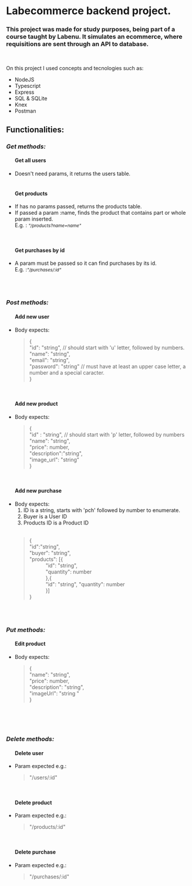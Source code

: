 <h1>
Labecommerce backend project.
</h1>

<h3>
This project was made for study purposes, being part of a course taught by Labenu.
It simulates an ecommerce, where requisitions are sent through an API to database.
</h3>

</br>

<p>On this project I used concepts and tecnologies such as:</p>

<ul> 
<li>NodeJS</li>
<li>Typescript</li>
<li>Express</li>
<li>SQL & SQLite</li>
<li>Knex</li>
<li>Postman</li>
</ul>


<section>

<h2>Functionalities: </h2>

<h3><em>Get methods:</em></h3>
<ul><strong><h4>Get all users</h4></strong>
<li>Doesn't need params, it returns the users table.</li>
</br>

</ul>
<ul><strong><h4>Get products</h4></strong>
<li>If has no params passed, returns the products table.</li>
<li>If passed a param :name, finds the product that contains part or whole param inserted.</li>
<span>E.g. : </span><em style="font-size: 12px">"/products?name=name"</em>
</ul>

</br>
<ul><strong><h4>Get purchases by id</h4></strong>
<li>A param must be passed so it can find purchases by its id.</li>
<span>E.g. :</span><em style="font-size: 12px">"/purchases/:id"</em>
</ul>

</section>

</br>
</br>

<section>

<h3><em>Post methods:</em></h3>

<ul><strong><h4>Add new user</h4></strong>
<li>Body expects:
</br>
<blockquote>
{</br>
"id": "string", // should start with 'u' letter, followed by numbers. </br>
"name": "string", </br>
"email": "string",</br>
"password": "string" // must have at least an upper case letter, a number and a special caracter.</br>
}
</blockquote>
</li>
</ul>

</br>

<ul><strong><h4>Add new product</h4></strong>
<li>Body expects:
<blockquote>
{</br>
    "id" : "string", // should start with 'p' letter, followed by numbers</br>
    "name": "string", </br>
    "price": number,</br>
    "description":"string",</br>
    "image_url": "string"</br>
}
</blockquote>
</li>
</ul>

</br>

<ul><strong><h4>Add new purchase</h4></strong>

<li>Body expects:
<ol>
<li>ID is a string, starts with 'pch' followed by number to enumerate.</li>
<li>Buyer is a User ID</li>
<li>Products ID is a Product ID</li>
</ol>
</br>

<blockquote>
{</br>
    "id":"string", </br>
    "buyer": "string", </br>
    "products": [{</br>
                <div style="margin-left: 10%">
                "id": "string", </br>
                "quantity": number</br>
                },{</br>
                "id": "string",  
                "quantity": number</br>
                }]</br>
                </div>
}

</blockquote>
</li>
</ul>
</section>

<section>
</br></br>
<h3><em>Put methods:</em></h3>

<ul><strong><h4>Edit product</h4></strong>
<li>Body expects:
</br>
<blockquote>
{</br>
"name": "string", </br>
"price": number,</br>
"description": "string",</br>
"imageUrl": "string
"</br>
}
</blockquote>
</li>
</ul>
</br>
<section>
</br></br>


<h3><em>Delete methods:</em></h3>

<ul><strong><h4>Delete user</h4></strong>
<li>Param expected e.g.:
</br>
<blockquote>
"/users/:id"
</blockquote>
</li>
</ul>
</br>
<ul><strong><h4>Delete product</h4></strong>
<li>Param expected e.g.:
</br>
<blockquote>
"/products/:id"
</blockquote>
</li>
</ul>
</br>
<ul><strong><h4>Delete purchase</h4></strong>
<li>Param expected e.g.:
</br>
<blockquote>
"/purchases/:id"
</blockquote>
</li>
</ul>